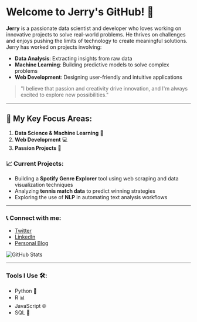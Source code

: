 # Welcome to Jerry's GitHub! 🚀

**Jerry** is a passionate data scientist and developer who loves working on innovative projects to solve real-world problems. He thrives on challenges and enjoys pushing the limits of technology to create meaningful solutions. Jerry has worked on projects involving:

- **Data Analysis**: Extracting insights from raw data
- **Machine Learning**: Building predictive models to solve complex problems
- **Web Development**: Designing user-friendly and intuitive applications

> "I believe that passion and creativity drive innovation, and I'm always excited to explore new possibilities."

---

## 🎯 My Key Focus Areas:
1. **Data Science & Machine Learning** 🤖
2. **Web Development** 💻
3. **Passion Projects** 🎨

### 📈 Current Projects:
- Building a **Spotify Genre Explorer** tool using web scraping and data visualization techniques
- Analyzing **tennis match data** to predict winning strategies
- Exploring the use of **NLP** in automating text analysis workflows

---

### 📞 Connect with me:
- [Twitter](https://twitter.com/jerryshi042003)
- [LinkedIn](https://linkedin.com/in/jerryshi)
- [Personal Blog](https://jerryshi.com)

![GitHub Stats](https://github-readme-stats.vercel.app/api?username=jerryshi042003&show_icons=true&theme=dark)

---

### Tools I Use 🛠️:
- Python 🐍
- R 📊
- JavaScript 🌐
- SQL 💾

